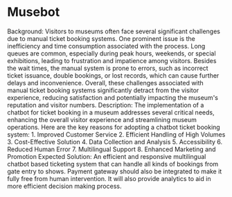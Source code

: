 # Musebot


Background: Visitors to museums often face several significant challenges due to manual ticket booking systems. One prominent issue is the inefficiency and time consumption associated with the process. Long queues are common, especially during peak hours, weekends, or special exhibitions, leading to frustration and impatience among visitors. Besides the wait times, the manual system is prone to errors, such as incorrect ticket issuance, double bookings, or lost records, which can cause further delays and inconvenience. Overall, these challenges associated with manual ticket booking systems significantly detract from the visitor experience, reducing satisfaction and potentially impacting the museum's reputation and visitor numbers. Description: The implementation of a chatbot for ticket booking in a museum addresses several critical needs, enhancing the overall visitor experience and streamlining museum operations. Here are the key reasons for adopting a chatbot ticket booking system: 1. Improved Customer Service 2. Efficient Handling of High Volumes 3. Cost-Effective Solution 4. Data Collection and Analysis 5. Accessibility 6. Reduced Human Error 7. Multilingual Support 8. Enhanced Marketing and Promotion Expected Solution: An efficient and responsive multilingual chatbot based ticketing system that can handle all kinds of bookings from gate entry to shows. Payment gateway should also be integrated to make it fully free from human intervention. It will also provide analytics to aid in more efficient decision making process.
